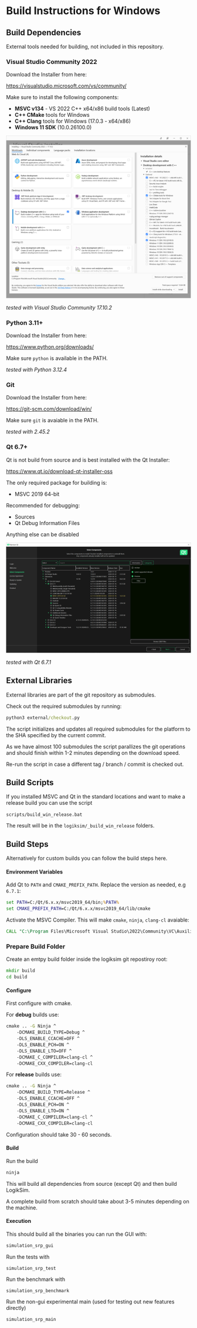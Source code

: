 # Build Instructions for Windows



## Build Dependencies

External tools needed for building, not included in this repository.



### Visual Studio Community 2022

Download the Installer from here:

 https://visualstudio.microsoft.com/vs/community/

Make sure to install the following components:

* **MSVC v134** - VS 2022 C++ x64/x86 build tools (Latest)
* **C++ CMake** tools for Windows
* **C++ Clang** tools for Windows (17.0.3 - x64/x86)
* **Windows 11 SDK** (10.0.26100.0)

![image-20240616105203692](.images/image-20240616105203692.png)

*tested with Visual Studio Community 17.10.2*

### Python 3.11+

Download the Installer from here:

https://www.python.org/downloads/

Make sure `python` is available in the PATH.

*tested with Python 3.12.4*

### Git

Download the Installer from here:

https://git-scm.com/download/win/

Make sure `git` is avaiable in the PATH.

*tested with 2.45.2*

### Qt 6.7+

Qt is not build from source and is best installed with the Qt Installer:

https://www.qt.io/download-qt-installer-oss

The only required package for building is:

* MSVC 2019 64-bit

Recommended for debugging:

* Sources
* Qt Debug Information Files

Anything else can be disabled

![image-20240616113641673](.images/image-20240616113641673.png)

*tested with Qt 6.7.1*



## External Libraries

External libraries are part of the git repository as submodules.

Check out the required submodules by running:

```cmd
python3 external/checkout.py
```

The script initializes and updates all required submodules for the platform to the SHA specified by the current commit.

As we have almost 100 submodules the script parallizes the git operations and should finish within 1-2 minutes depending on the download speed.

Re-run the script in case a different tag / branch / commit is checked out.



## Build Scripts

If you installed MSVC and Qt in the standard locations and want to make a release build you can use the script

 `scripts/build_win_release.bat`

The result will be in the `logiksim/_build_win_release` folders.



## Build Steps

Alternatively for custom builds you can follow the build steps here.

#### Environment Variables

Add Qt to `PATH` and `CMAKE_PREFIX_PATH`. Replace the version as needed, e.g `6.7.1`:

```cmd
set PATH=C:/Qt/6.x.x/msvc2019_64/bin;%PATH%
set CMAKE_PREFIX_PATH=C:/Qt/6.x.x/msvc2019_64/lib/cmake
```

Activate the MSVC Compiler. This will make `cmake`, `ninja`, `clang-cl` avaiable:

```cmd
CALL "C:\Program Files\Microsoft Visual Studio\2022\Community\VC\Auxiliary\Build\vcvars64.bat"
```

### Prepare Build Folder

Create an emtpy build folder inside the logiksim git repostiroy root:

```cmd
mkdir build
cd build
```

#### Configure

First configure with cmake.

For **debug** builds use:

```cmd
cmake .. -G Ninja ^
	-DCMAKE_BUILD_TYPE=Debug ^
	-DLS_ENABLE_CCACHE=OFF ^
	-DLS_ENABLE_PCH=ON ^
	-DLS_ENABLE_LTO=OFF ^
    -DCMAKE_C_COMPILER=clang-cl ^
    -DCMAKE_CXX_COMPILER=clang-cl
```

For **release** builds use:

```cmd
cmake .. -G Ninja ^
	-DCMAKE_BUILD_TYPE=Release ^
	-DLS_ENABLE_CCACHE=OFF ^
	-DLS_ENABLE_PCH=ON ^
	-DLS_ENABLE_LTO=ON ^
    -DCMAKE_C_COMPILER=clang-cl ^
    -DCMAKE_CXX_COMPILER=clang-cl
```

Configuration should take 30 - 60 seconds.

#### Build

Run the build

```cmd
ninja
```

This will build all dependencies from source (except Qt) and then build LogikSim.

A complete build from scratch should take about 3-5 minutes depending on the machine.

#### Execution

This should build all the binaries you can run the GUI with:

```cmd
simulation_srp_gui
```

Run the tests with

```
simulation_srp_test
```

Run the benchmark with

```
simulation_srp_benchmark
```

Run the non-gui experimental main (used for testing out new features directly)

```
simulation_srp_main
```



